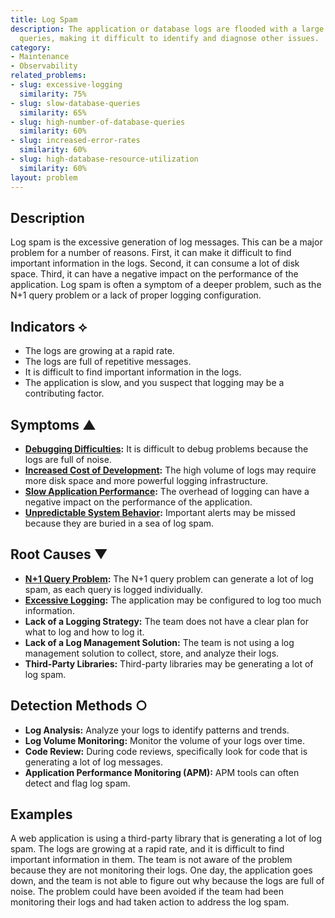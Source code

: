 ```yaml
---
title: Log Spam
description: The application or database logs are flooded with a large number of similar-looking
  queries, making it difficult to identify and diagnose other issues.
category:
- Maintenance
- Observability
related_problems:
- slug: excessive-logging
  similarity: 75%
- slug: slow-database-queries
  similarity: 65%
- slug: high-number-of-database-queries
  similarity: 60%
- slug: increased-error-rates
  similarity: 60%
- slug: high-database-resource-utilization
  similarity: 60%
layout: problem
---
```


## Description
Log spam is the excessive generation of log messages. This can be a major problem for a number of reasons. First, it can make it difficult to find important information in the logs. Second, it can consume a lot of disk space. Third, it can have a negative impact on the performance of the application. Log spam is often a symptom of a deeper problem, such as the N+1 query problem or a lack of proper logging configuration.

## Indicators ⟡
- The logs are growing at a rapid rate.
- The logs are full of repetitive messages.
- It is difficult to find important information in the logs.
- The application is slow, and you suspect that logging may be a contributing factor.

## Symptoms ▲
- **[Debugging Difficulties](debugging-difficulties.md):** It is difficult to debug problems because the logs are full of noise.
- **[Increased Cost of Development](increased-cost-of-development.md):** The high volume of logs may require more disk space and more powerful logging infrastructure.
- **[Slow Application Performance](slow-application-performance.md):** The overhead of logging can have a negative impact on the performance of the application.
- **[Unpredictable System Behavior](unpredictable-system-behavior.md):** Important alerts may be missed because they are buried in a sea of log spam.

## Root Causes ▼
- **[N+1 Query Problem](n-plus-one-query-problem.md):** The N+1 query problem can generate a lot of log spam, as each query is logged individually.
- **[Excessive Logging](excessive-logging.md):** The application may be configured to log too much information.
- **Lack of a Logging Strategy:** The team does not have a clear plan for what to log and how to log it.
- **Lack of a Log Management Solution:** The team is not using a log management solution to collect, store, and analyze their logs.
- **Third-Party Libraries:** Third-party libraries may be generating a lot of log spam.

## Detection Methods ○
- **Log Analysis:** Analyze your logs to identify patterns and trends.
- **Log Volume Monitoring:** Monitor the volume of your logs over time.
- **Code Review:** During code reviews, specifically look for code that is generating a lot of log messages.
- **Application Performance Monitoring (APM):** APM tools can often detect and flag log spam.

## Examples
A web application is using a third-party library that is generating a lot of log spam. The logs are growing at a rapid rate, and it is difficult to find important information in them. The team is not aware of the problem because they are not monitoring their logs. One day, the application goes down, and the team is not able to figure out why because the logs are full of noise. The problem could have been avoided if the team had been monitoring their logs and had taken action to address the log spam.
